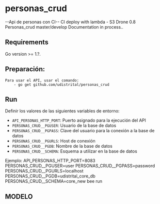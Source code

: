 # personas_crud

--Api de personas con CI--
CI deploy with lambda - S3
Drone 0.8 
Personas_crud master/develop
Documentation in process..

## Requirements
Go version >= 1.?.

## Preparación:
    Para usar el API, usar el comando:
        - go get github.com/udistrital/personas_crud

## Run

Definir los valores de las siguientes variables de entorno:

 - `API_PERSONAS_HTTP_PORT`: Puerto asignado para la ejecución del API
 - `PERSONAS_CRUD__PGUSER`: Usuario de la base de datos
 - `PERSONAS_CRUD__PGPASS`: Clave del usuario para la conexión a la base de datos  
 - `PERSONAS_CRUD__PGURLS`: Host de conexión
 - `PERSONAS_CRUD__PGDB`: Nombre de la base de datos
 - `PERSONAS_CRUD__SCHEMA`: Esquema a utilizar en la base de datos

Ejemplo: API_PERSONAS_HTTP_PORT=8083 PERSONAS_CRUD__PGUSER=user PERSONAS_CRUD__PGPASS=password PERSONAS_CRUD__PGURLS=localhost PERSONAS_CRUD__PGDB=udistrital_core_db PERSONAS_CRUD__SCHEMA=core_new bee run

## MODELO


